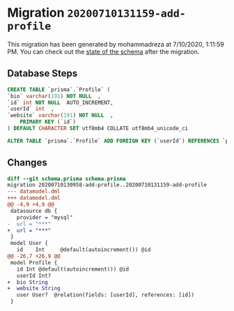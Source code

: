 # Migration `20200710131159-add-profile`

This migration has been generated by mohammadreza at 7/10/2020, 1:11:59 PM.
You can check out the [state of the schema](./schema.prisma) after the migration.

## Database Steps

```sql
CREATE TABLE `prisma`.`Profile` (
`bio` varchar(191) NOT NULL  ,
`id` int NOT NULL  AUTO_INCREMENT,
`userId` int  ,
`website` varchar(191) NOT NULL  ,
    PRIMARY KEY (`id`)
) DEFAULT CHARACTER SET utf8mb4 COLLATE utf8mb4_unicode_ci

ALTER TABLE `prisma`.`Profile` ADD FOREIGN KEY (`userId`) REFERENCES `prisma`.`User`(`id`) ON DELETE SET NULL ON UPDATE CASCADE
```

## Changes

```diff
diff --git schema.prisma schema.prisma
migration 20200710130958-add-profile..20200710131159-add-profile
--- datamodel.dml
+++ datamodel.dml
@@ -4,9 +4,9 @@
 datasource db {
   provider = "mysql"
-  url = "***"
+  url = "***"
 }
 model User {
   id    Int     @default(autoincrement()) @id
@@ -26,7 +26,9 @@
 model Profile {
   id Int @default(autoincrement()) @id
   userId Int?
+  bio String
+  website String
   user User?  @relation(fields: [userId], references: [id])
 }
```


